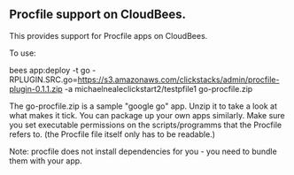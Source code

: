 ## Procfile support on CloudBees.

This provides support for Procfile apps on CloudBees. 

To use: 

bees app:deploy -t go -RPLUGIN.SRC.go=https://s3.amazonaws.com/clickstacks/admin/procfile-plugin-0.1.1.zip -a michaelnealeclickstart2/testpfile1 go-procfile.zip 

The go-procfile.zip is a sample "google go" app. Unzip it to take a look at what makes it tick. 
You can package up your own apps similarly.
Make sure you set executable permissions on the scripts/programms that the Procfile refers to. 
(the Procfile file itself only has to be readable.)

Note: procfile does not install dependencies for you - you need to bundle them with your app.



